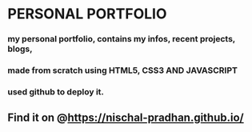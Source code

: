 # PERSONAL PORTFOLIO

### my personal portfolio, contains my infos, recent projects, blogs,
### made from scratch using HTML5, CSS3 AND JAVASCRIPT
### used github to deploy it.

## Find it on @https://nischal-pradhan.github.io/ 

